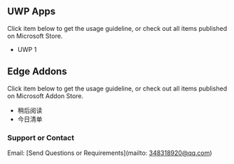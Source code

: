## UWP Apps

Click item below to get the usage guideline, or check out all items published on Microsoft Store.

* UWP 1


## Edge Addons

Click item below to get the usage guideline, or check out all items published on Microsoft Addon Store.

* 稍后阅读
* 今日清单

### Support or Contact

Email: [Send Questions or Requirements](mailto: 348318920@qq.com)


